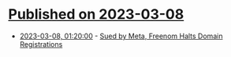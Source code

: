 # [Published on 2023-03-08](index.md)

* [2023-03-08, 01:20:00](https://tech.slashdot.org/story/23/03/08/0115251/sued-by-meta-freenom-halts-domain-registrations?utm_source=rss1.0mainlinkanon&utm_medium=feed) - [Sued by Meta, Freenom Halts Domain Registrations](https://tech.slashdot.org/story/23/03/08/0115251/sued-by-meta-freenom-halts-domain-registrations?utm_source=rss1.0mainlinkanon&utm_medium=feed)
